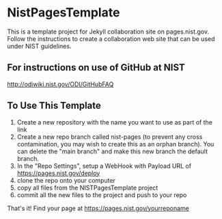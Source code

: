 # NistPagesTemplate

This is a template project for Jekyll collaboration site on pages.nist.gov. Follow the instructions to create a collaboration web site that can be used under NIST guidelines.

## For instructions on use of GitHub at NIST

http://odiwiki.nist.gov/ODI/GitHubFAQ

## To Use This Template

1. Create a new repository with the name you want to use as part of the link
2. Create a new repo branch called nist-pages (to prevent any cross contamination, you may wish to create this as an orphan branch). You can delete the "main branch" and make this new branch the default branch.
3. In the "Repo Settings", setup a WebHook with Payload URL of https://pages.nist.gov/deploy
4. clone the repo onto your computer
5. copy all files from the NISTPagesTemplate project
6. commit all the new files to the project and push to your repo

That's it! Find your page at https://pages.nist.gov/yourreponame  

